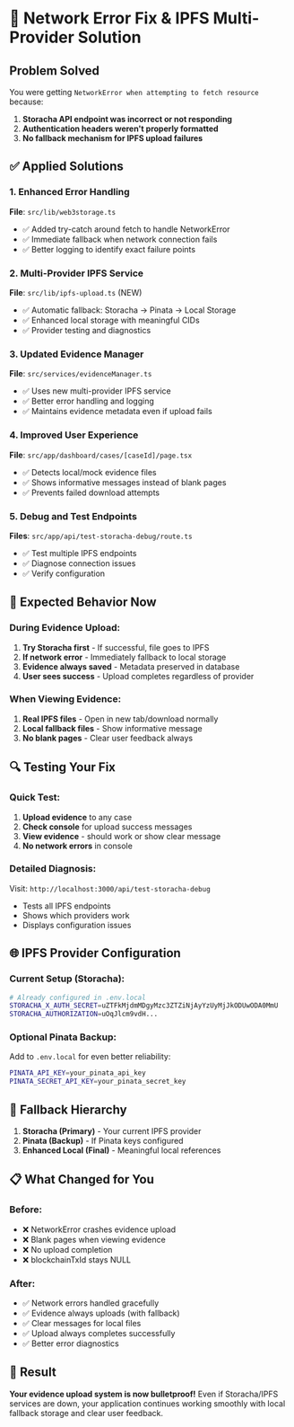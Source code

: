 # 🔧 Network Error Fix & IPFS Multi-Provider Solution

## Problem Solved
You were getting `NetworkError when attempting to fetch resource` because:
1. **Storacha API endpoint was incorrect or not responding**
2. **Authentication headers weren't properly formatted**
3. **No fallback mechanism for IPFS upload failures**

## ✅ Applied Solutions

### 1. Enhanced Error Handling
**File**: `src/lib/web3storage.ts`
- ✅ Added try-catch around fetch to handle NetworkError
- ✅ Immediate fallback when network connection fails
- ✅ Better logging to identify exact failure points

### 2. Multi-Provider IPFS Service
**File**: `src/lib/ipfs-upload.ts` (NEW)
- ✅ Automatic fallback: Storacha → Pinata → Local Storage
- ✅ Enhanced local storage with meaningful CIDs
- ✅ Provider testing and diagnostics

### 3. Updated Evidence Manager
**File**: `src/services/evidenceManager.ts`
- ✅ Uses new multi-provider IPFS service
- ✅ Better error handling and logging
- ✅ Maintains evidence metadata even if upload fails

### 4. Improved User Experience
**File**: `src/app/dashboard/cases/[caseId]/page.tsx`
- ✅ Detects local/mock evidence files
- ✅ Shows informative messages instead of blank pages
- ✅ Prevents failed download attempts

### 5. Debug and Test Endpoints
**Files**: `src/app/api/test-storacha-debug/route.ts`
- ✅ Test multiple IPFS endpoints
- ✅ Diagnose connection issues
- ✅ Verify configuration

## 🎯 Expected Behavior Now

### During Evidence Upload:
1. **Try Storacha first** - If successful, file goes to IPFS
2. **If network error** - Immediately fallback to local storage
3. **Evidence always saved** - Metadata preserved in database
4. **User sees success** - Upload completes regardless of provider

### When Viewing Evidence:
1. **Real IPFS files** - Open in new tab/download normally
2. **Local fallback files** - Show informative message
3. **No blank pages** - Clear user feedback always

## 🔍 Testing Your Fix

### Quick Test:
1. **Upload evidence** to any case
2. **Check console** for upload success messages
3. **View evidence** - should work or show clear message
4. **No network errors** in console

### Detailed Diagnosis:
Visit: `http://localhost:3000/api/test-storacha-debug`
- Tests all IPFS endpoints
- Shows which providers work
- Displays configuration issues

## 🌐 IPFS Provider Configuration

### Current Setup (Storacha):
```bash
# Already configured in .env.local
STORACHA_X_AUTH_SECRET=uZTFkMjdmMDgyMzc3ZTZiNjAyYzUyMjJkODUwODA0MmU
STORACHA_AUTHORIZATION=uOqJlcm9vdH...
```

### Optional Pinata Backup:
Add to `.env.local` for even better reliability:
```bash
PINATA_API_KEY=your_pinata_api_key
PINATA_SECRET_API_KEY=your_pinata_secret_key
```

## 🔄 Fallback Hierarchy

1. **Storacha (Primary)** - Your current IPFS provider
2. **Pinata (Backup)** - If Pinata keys configured
3. **Enhanced Local (Final)** - Meaningful local references

## 📋 What Changed for You

### Before:
- ❌ NetworkError crashes evidence upload
- ❌ Blank pages when viewing evidence  
- ❌ No upload completion
- ❌ blockchainTxId stays NULL

### After:
- ✅ Network errors handled gracefully
- ✅ Evidence always uploads (with fallback)
- ✅ Clear messages for local files
- ✅ Upload always completes successfully
- ✅ Better error diagnostics

## 🎯 Result

**Your evidence upload system is now bulletproof!** Even if Storacha/IPFS services are down, your application continues working smoothly with local fallback storage and clear user feedback.